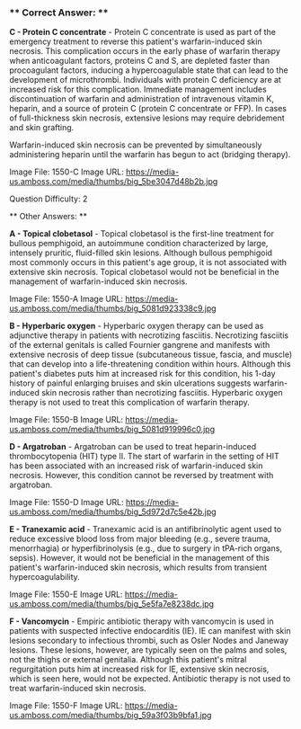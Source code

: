 ### ** Correct Answer: **

**C - Protein C concentrate** - Protein C concentrate is used as part of the emergency treatment to reverse this patient's warfarin-induced skin necrosis. This complication occurs in the early phase of warfarin therapy when anticoagulant factors, proteins C and S, are depleted faster than procoagulant factors, inducing a hypercoagulable state that can lead to the development of microthrombi. Individuals with protein C deficiency are at increased risk for this complication. Immediate management includes discontinuation of warfarin and administration of intravenous vitamin K, heparin, and a source of protein C (protein C concentrate or FFP). In cases of full-thickness skin necrosis, extensive lesions may require debridement and skin grafting.

Warfarin-induced skin necrosis can be prevented by simultaneously administering heparin until the warfarin has begun to act (bridging therapy).

Image File: 1550-C
Image URL: https://media-us.amboss.com/media/thumbs/big_5be3047d48b2b.jpg

Question Difficulty: 2

** Other Answers: **

**A - Topical clobetasol** - Topical clobetasol is the first-line treatment for bullous pemphigoid, an autoimmune condition characterized by large, intensely pruritic, fluid-filled skin lesions. Although bullous pemphigoid most commonly occurs in this patient's age group, it is not associated with extensive skin necrosis. Topical clobetasol would not be beneficial in the management of warfarin-induced skin necrosis.

Image File: 1550-A
Image URL: https://media-us.amboss.com/media/thumbs/big_5081d923338c9.jpg

**B - Hyperbaric oxygen** - Hyperbaric oxygen therapy can be used as adjunctive therapy in patients with necrotizing fasciitis. Necrotizing fasciitis of the external genitals is called Fournier gangrene and manifests with extensive necrosis of deep tissue (subcutaneous tissue, fascia, and muscle) that can develop into a life-threatening condition within hours. Although this patient's diabetes puts him at increased risk for this condition, his 1-day history of painful enlarging bruises and skin ulcerations suggests warfarin-induced skin necrosis rather than necrotizing fasciitis. Hyperbaric oxygen therapy is not used to treat this complication of warfarin therapy.

Image File: 1550-B
Image URL: https://media-us.amboss.com/media/thumbs/big_5081d919996c0.jpg

**D - Argatroban** - Argatroban can be used to treat heparin-induced thrombocytopenia (HIT) type II. The start of warfarin in the setting of HIT has been associated with an increased risk of warfarin-induced skin necrosis. However, this condition cannot be reversed by treatment with argatroban.

Image File: 1550-D
Image URL: https://media-us.amboss.com/media/thumbs/big_5d972d7c5e42b.jpg

**E - Tranexamic acid** - Tranexamic acid is an antifibrinolytic agent used to reduce excessive blood loss from major bleeding (e.g., severe trauma, menorrhagia) or hyperfibrinolysis (e.g., due to surgery in tPA-rich organs, sepsis). However, it would not be beneficial in the management of this patient's warfarin-induced skin necrosis, which results from transient hypercoagulability.

Image File: 1550-E
Image URL: https://media-us.amboss.com/media/thumbs/big_5e5fa7e8238dc.jpg

**F - Vancomycin** - Empiric antibiotic therapy with vancomycin is used in patients with suspected infective endocarditis (IE). IE can manifest with skin lesions secondary to infectious thrombi, such as Osler Nodes and Janeway lesions. These lesions, however, are typically seen on the palms and soles, not the thighs or external genitalia. Although this patient's mitral regurgitation puts him at increased risk for IE, extensive skin necrosis, which is seen here, would not be expected. Antibiotic therapy is not used to treat warfarin-induced skin necrosis.

Image File: 1550-F
Image URL: https://media-us.amboss.com/media/thumbs/big_59a3f03b9bfa1.jpg

